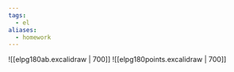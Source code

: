```yaml
---
tags:
  - el
aliases:
  - homework
---
```

![[elpg180ab.excalidraw | 700]]
![[elpg180points.excalidraw | 700]]
